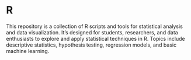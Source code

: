 # R
This repository is a collection of R scripts and tools for statistical analysis and data visualization. It’s designed for students, researchers, and data enthusiasts to explore and apply statistical techniques in R. Topics include descriptive statistics, hypothesis testing, regression models, and basic machine learning.
